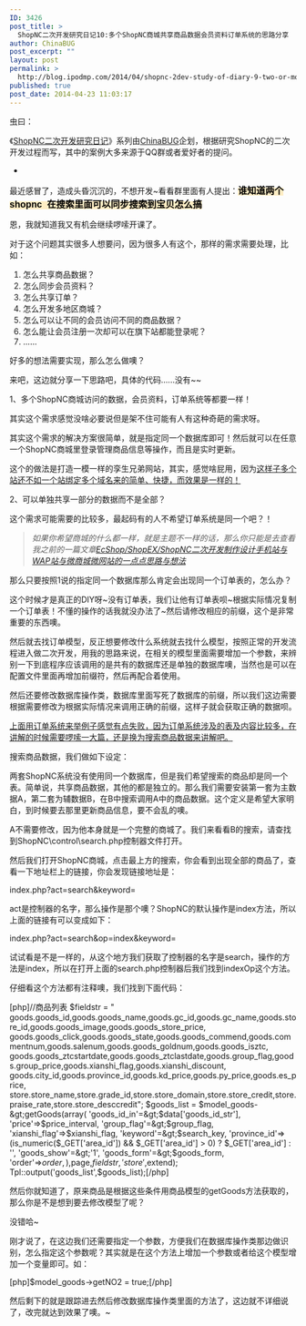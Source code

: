 ```yaml
---
ID: 3426
post_title: >
  ShopNC二次开发研究日记10:多个ShopNC商城共享商品数据会员资料订单系统的思路分享
author: ChinaBUG
post_excerpt: ""
layout: post
permalink: >
  http://blog.ipodmp.com/2014/04/shopnc-2dev-study-of-diary-9-two-or-more-mall-share-product-data-of-shopnc-member-information-order-system.html
published: true
post_date: 2014-04-23 11:03:17
---
```

虫曰：

《<a href="http://blog.ipodmp.com/?s=ShopNC二次开发研究日记">ShopNC二次开发研究日记</a>》系列由<a href="http://blog.ipodmp.com/about-chinabug/">ChinaBUG</a>企划，根据研究ShopNC的二次开发过程而写，其中的案例大多来源于QQ群或者爱好者的提问。

-

最近感冒了，造成头昏沉沉的，不想开发~看看群里面有人提出：<b style="color: #000000; font-family: ''; font-size: 12px; font-style: normal; font-variant: normal; letter-spacing: normal; line-height: normal; orphans: auto; text-align: start; text-indent: 0px; text-transform: none; white-space: normal; widows: auto; word-spacing: 0px; -webkit-text-stroke-width: 0px; background-color: #ffedc4;"><span style="font-size: 12pt; font-family: 微软雅黑, 'MS Sans Serif', sans-serif;">谁知道两个shopnc  在搜索里面可以同步搜索到宝贝怎么搞</span></b>

恩，我就知道我又有机会继续啰嗦开课了。

对于这个问题其实很多人想要问，因为很多人有这个，那样的需求需要处理，比如：
<ol>
	<li>怎么共享商品数据？</li>
	<li>怎么同步会员资料？</li>
	<li>怎么共享订单？</li>
	<li>怎么开发多地区商城？</li>
	<li>怎么可以让不同的会员访问不同的商品数据？</li>
	<li>怎么能让会员注册一次却可以在旗下站都能登录呢？</li>
	<li>......</li>
</ol>
好多的想法需要实现，那么怎么做噢？

来吧，这边就分享一下思路吧，具体的代码......没有~~

1、多个ShopNC商城访问的数据，会员资料，订单系统等都要一样！

其实这个需求感觉没啥必要说但是架不住可能有人有这种奇葩的需求呀。

其实这个需求的解决方案很简单，就是指定同一个数据库即可！然后就可以在任意一个ShopNC商城里登录管理商品信息等操作，而且是实时更新。

这个的做法是打造一模一样的孪生兄弟网站，其实，感觉啥屁用，因为<span style="text-decoration: underline;">这样子多个站还不如一个站绑定多个域名来的简单、快捷，而效果是一样的！</span>

2、可以单独共享一部分的数据而不是全部？

这个需求可能需要的比较多，最起码有的人不希望订单系统是同一个吧？！
<blockquote><em>如果你希望商城的什么都一样，就是主题不一样的话，那么你只能是去查看我之前的一篇文章<a title="EcShop/ShopEX/ShopNC二次开发制作设计手机站与WAP站与微商城微网站的一点点思路与想法" href="http://blog.ipodmp.com/archives/ecshop-shopex-shopnc-the-idea-of-other-a-little-bit-of-thinking-and-the-development-of-design-and-wap-mobile-station-station/">EcShop/ShopEX/ShopNC二次开发制作设计手机站与WAP站与微商城微网站的一点点思路与想法</a></em></blockquote>
那么只要按照1说的指定同一个数据库那么肯定会出现同一个订单表的，怎么办？

这个时候才是真正的DIY呀~没有订单表，我们让他有订单表呗~根据实际情况复制一个订单表！不懂的操作的话我就没办法了~然后请修改相应的前缀，这个是非常重要的东西噢。

然后就去找订单模型，反正想要修改什么系统就去找什么模型，按照正常的开发流程进入做二次开发，用我的思路来说，在相关的模型里面需要增加一个参数，来辨别一下到底程序应该调用的是共有的数据库还是单独的数据库噢，当然也是可以在配置文件里面再增加前缀符，然后再配合着使用。

然后还要修改数据库操作类，数据库里面写死了数据库的前缀，所以我们这边需要根据需要修改为根据实际情况来调用正确的前缀，这样子就会获取正确的数据呗。

<span style="text-decoration: underline;">上面用订单系统来举例子感觉有点失败，因为订单系统涉及的表及内容比较多，在讲解的时候需要啰嗦一大篇，还是换为搜索商品数据来讲解吧。</span>

搜索商品数据，我们做如下设定：

两套ShopNC系统没有使用同一个数据库，但是我们希望搜索的商品却是同一个表。简单说，共享商品数据，其他的都是独立的。那么我们需要安装第一套为主数据A，第二套为辅数据B，在B中搜索调用A中的商品数据。这个定义是希望大家明白，到时候要去那里更新商品信息，要不会乱的噢。

A不需要修改，因为他本身就是一个完整的商城了。我们来看看B的搜索，请查找到ShopNC\control\search.php控制器文件打开。

然后我们打开ShopNC商城，点击最上方的搜索，你会看到出现全部的商品了，查看一下地址栏上的链接，你会发现链接地址是：

index.php?act=search&amp;keyword=

act是控制器的名字，那么操作是那个噢？ShopNC的默认操作是index方法，所以上面的链接有可以变成如下：

index.php?act=search&amp;op=index&amp;keyword=

试试看是不是一样的，从这个地方我们获取了控制器的名字是search，操作的方法是index，所以在打开上面的search.php控制器后我们找到indexOp这个方法。

仔细看这个方法都有注释噢，我们找到下面代码：


[php]//商品列表
$fieldstr = &quot; goods.goods_id,goods.goods_name,goods.gc_id,goods.gc_name,goods.store_id,goods.goods_image,goods.goods_store_price,
goods.goods_click,goods.goods_state,goods.goods_commend,goods.commentnum,goods.salenum,goods.goods_goldnum,goods.goods_isztc,
goods.goods_ztcstartdate,goods.goods_ztclastdate,goods.group_flag,goods.group_price,goods.xianshi_flag,goods.xianshi_discount,
goods.city_id,goods.province_id,goods.kd_price,goods.py_price,goods.es_price,
store.store_name,store.grade_id,store.store_domain,store.store_credit,store.praise_rate,store.store_desccredit&quot;;
$goods_list = $model_goods-&gt;getGoods(array(
'goods_id_in'=&gt;$data['goods_id_str'],
'price'=&gt;$price_interval,
'group_flag'=&gt;$group_flag,
'xianshi_flag'=&gt;$xianshi_flag,
'keyword'=&gt;$search_key,
'province_id'=&gt;(is_numeric($_GET['area_id']) &amp;&amp; $_GET['area_id'] &gt; 0) ? $_GET['area_id'] : '',
'goods_show'=&gt;'1',
'goods_form'=&gt;$goods_form,
'order'=&gt;$order,
),$page,$fieldstr,'store',$extend);
Tpl::output('goods_list',$goods_list);[/php]


然后你就知道了，原来商品是根据这些条件用商品模型的getGoods方法获取的，那么你是不是想到要去修改模型了呢？

没错哈~

刚才说了，在这边我们还需要指定一个参数，方便我们在数据库操作类那边做识别，怎么指定这个参数呢？其实就是在这个方法上增加一个参数或者给这个模型增加一个变量即可。如：


[php]$model_goods-&gt;getNO2 = true;[/php]


然后剩下的就是跟踪进去然后修改数据库操作类里面的方法了，这边就不详细说了，改完就达到效果了噢。~